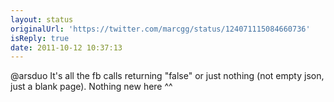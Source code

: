 ```yaml
---
layout: status
originalUrl: 'https://twitter.com/marcgg/status/124071115084660736'
isReply: true
date: 2011-10-12 10:37:13
---
```


@arsduo It's all the fb calls returning "false" or just nothing (not empty json, just a blank page). Nothing new here ^^
